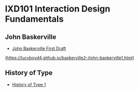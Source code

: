 IXD101 Interaction Design Fundamentals
======================================

John Baskerville
----------------
- [John Baskerville First Draft](https://lucyboyd4.github.io/john_baskerville-/john-baskerville1.html)

(https://lucyboyd4.github.io/baskerville2-/john-baskerville1.html)


History of Type
----------------
- [History of Type 1](https://lucyboyd4.github.io/john_baskerville-/thebriefhistoryoftype.html)

